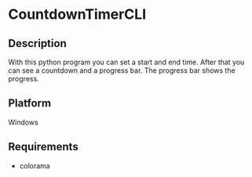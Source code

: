 # CountdownTimerCLI

## Description
With this python program you can set a start and end time. After that you can see a countdown and a progress bar. The progress bar shows the progress.

## Platform
Windows

## Requirements
- colorama
